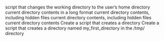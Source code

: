 script that changes the working directory to the user’s home directory
current directory contents in a long format
current directory contents, including hidden files
current directory contents, including hidden files
current directory contents
Create a script that creates a directory
Create a script that creates a directory named my_first_directory in the /tmp/ directory
